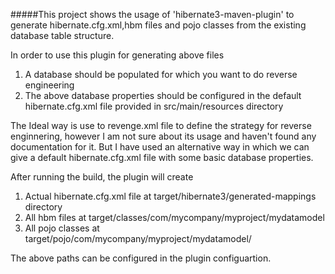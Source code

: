 #####This project shows the usage of 'hibernate3-maven-plugin' to generate hibernate.cfg.xml,hbm files and pojo classes from the existing database table structure.

In order to use this plugin for generating above files

1. A database should be populated for which you want to do reverse engineering 
2. The above database properties should be configured in the default hibernate.cfg.xml file provided in src/main/resources directory


The Ideal way is use to revenge.xml file to define the strategy for reverse enginnering, however I am not sure about its usage and haven't found any documentation for it. But I have used an alternative way in which we can give a default hibernate.cfg.xml file with some basic database properties.


After running the build, the plugin will create 

1. Actual hibernate.cfg.xml file at target/hibernate3/generated-mappings directory
2. All hbm files at target/classes/com/mycompany/myproject/mydatamodel
3. All pojo classes at target/pojo/com/mycompany/myproject/mydatamodel/

The above paths can be configured in the plugin configuartion.